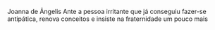 Joanna de Ângelis
Ante a pessoa irritante que já conseguiu fazer-se antipática, renova conceitos e insiste na fraternidade um pouco mais
